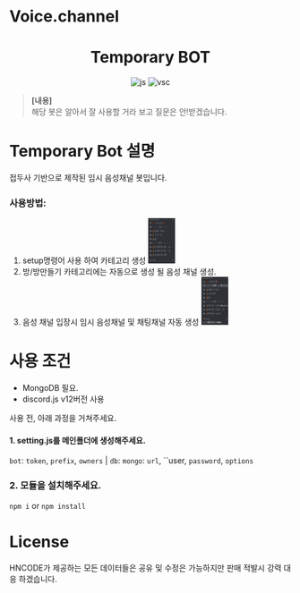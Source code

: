 ﻿# Voice.channel
<h1 align="center">Temporary BOT</h1>
<p align="center">
<img src="https://aleen42.github.io/badges/src/javascript.svg" alt="js"/>
<img src="https://aleen42.github.io/badges/src/visual_studio_code.svg" alt="vsc"/>
</p>

> **[내용]**<br/>
> 해당 봇은 알아서 잘 사용할 거라 보고 질문은 안!받겠습니다.<br/>

# Temporary Bot 설명
접두사 기반으로 제작된 임시 음성채널 봇입니다.


### **사용방법**:<br/>
1. setup명령어 사용 하여 카테고리 생성
<img src="https://github.com/HNCODE/Voice.channel/blob/main/asset/.github/1.PNG" width="10%" alt="command1"><br/>
2. 방/방만들기 카테고리에는 자동으로 생성 될 음성 채널 생성.
3. 음성 채널 입장시 임시 음성채널 및 채팅채널 자동 생성
<img src="https://github.com/HNCODE/Voice.channel/blob/main/asset/.github/2.PNG" width="10%" alt="command2"><br/>

# 사용 조건
* MongoDB 필요.
* discord.js v12버전 사용

사용 전, 아래 과정을 거쳐주세요.
#### 1. setting.js를 메인폴더에 생성해주세요.
`bot`: `token`, `prefix`, `owners` | 
`db`: `mongo`: `url`, ``user, `password`, `options`

### 2. 모듈을 설치해주세요.
`npm i` or `npm install`

# License
HNCODE가 제공하는 모든 데이터들은 공유 및 수정은 가능하지만 판매 적발시 강력 대응 하겠습니다.
